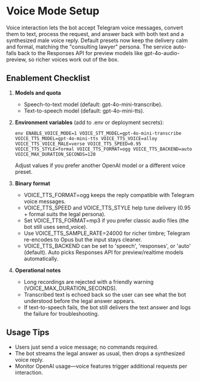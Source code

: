 ﻿# Voice Mode Setup

Voice interaction lets the bot accept Telegram voice messages, convert them to text, process the request, and answer back with both text and a synthesized male voice reply.
Default presets now keep the delivery calm and formal, matching the "consulting lawyer" persona.
The service auto-falls back to the Responses API for preview models like gpt-4o-audio-preview, so richer voices work out of the box.

## Enablement Checklist

1. **Models and quota**
   - Speech-to-text model (default: gpt-4o-mini-transcribe).
   - Text-to-speech model (default: gpt-4o-mini-tts).
2. **Environment variables** (add to .env or deployment secrets):

   `env
   ENABLE_VOICE_MODE=1
   VOICE_STT_MODEL=gpt-4o-mini-transcribe
   VOICE_TTS_MODEL=gpt-4o-mini-tts
   VOICE_TTS_VOICE=alloy
   VOICE_TTS_VOICE_MALE=verse
   VOICE_TTS_SPEED=0.95
   VOICE_TTS_STYLE=formal
   VOICE_TTS_FORMAT=ogg
   VOICE_TTS_BACKEND=auto
   VOICE_MAX_DURATION_SECONDS=120
   `

   Adjust values if you prefer another OpenAI model or a different voice preset.

3. **Binary format**
   - VOICE_TTS_FORMAT=ogg keeps the reply compatible with Telegram voice messages.
   - VOICE_TTS_SPEED and VOICE_TTS_STYLE help tune delivery (0.95 + formal suits the legal persona).
   - Set VOICE_TTS_FORMAT=mp3 if you prefer classic audio files (the bot still uses send_voice).
   - Use VOICE_TTS_SAMPLE_RATE=24000 for richer timbre; Telegram re-encodes to Opus but the input stays cleaner.
   - VOICE_TTS_BACKEND can be set to 'speech', 'responses', or 'auto' (default). Auto picks Responses API for preview/realtime models automatically.

4. **Operational notes**
   - Long recordings are rejected with a friendly warning (VOICE_MAX_DURATION_SECONDS).
   - Transcribed text is echoed back so the user can see what the bot understood before the legal answer appears.
   - If text-to-speech fails, the bot still delivers the text answer and logs the failure for troubleshooting.

## Usage Tips

- Users just send a voice message; no commands required.
- The bot streams the legal answer as usual, then drops a synthesized voice reply.
- Monitor OpenAI usage—voice features trigger additional requests per interaction.

